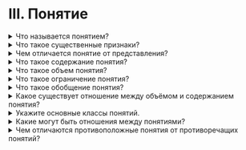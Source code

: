 # III. Понятие

<details>
  <summary>Что называется понятием?</summary>

Понятие - это мысль, которая отображает общие и существенные признаки предметов.

</details>

<details>
  <summary>Что такое существенные признаки?</summary>

Существенным признаком предмета называеттся тот признак, который выражает коренное, наиболее важное свойство предмета; если существенный признак отсутствует, то предмет перестаёт быть данным предметом.

</details>

<details>
  <summary>Чем отличается понятие от представления?</summary>

Представления - это наглядные оразы предметов, явлений.

Понятия, в отличии от представлений, отображают существенность вещей. Они имеют характер всеобщности - одними и теми же понятиями пользуется множество разных людей.

</details>

<details>
  <summary>Что такое содержание понятия?</summary>

Содержание понятия - это знание о совокупности существенных признаков класса предметов.

</details>

<details>
  <summary>Что такое объем понятия?</summary>

Объем понятия - это знание о круге предметов, существенные признаки которых отображены в понятии.

</details>

<details>
  <summary>Что такое ограничение понятия?</summary>

Ограничить понятие - это значит перейти от более общего понятия к менее общему понятию.

</details>

<details>
  <summary>Что такое обобщение понятия?</summary>

Обобщить понятие - это значит перейти от менее общего к более общему понятию.

</details>

<details>
  <summary>Какое существует отношение между объёмом и содержанием понятия?</summary>

Обратнопропорциональное. Чем выше содержание тем меньше объем.

</details>

<details>
  <summary>Укажите основные классы понятий.</summary>

Единичные понятия - понятия об отдельнх (еденичных) предметах.

Общие понятия - множество однородных предметов.

Собирательные понятия - понятия, в которых мыслится совокупность однородных предметов как единое целое.

</details>

<details>
  <summary>Какие могут быть отношения между понятиями?</summary>

Отношение тождества. Есть понятия, которые могут различаться по своему содержанию, но в которых мыслится один и тот же предмет.

Отношение подчинения. При отношении подчинения одно понятие входит в объем другого понятия.

Отношение частичного совпадения объемов. Часть объемов двух или более являестя общей для них.

Отношение соподчинения. Одному и томуже родовому понятию подченины несколько видовых понятий.

Отношение противоположности. В отношении противоположности находятся такие двы понятия, которые по своему содержанию противоположны друг другу, но оба входят в объем одного и того же родового понятия.

Отношение противоречия. В отношении противоречия находятся такие два понятия, из которых одно полностью отрицает другое, но содержание отрицающего понятия остаётся неопределённым.

</details>

<details>
  <summary>Чем отличаются противоположные понятия от противоречащих понятий?</summary>

Протеворещащее понятие остаётся неопределённым.

</details>

